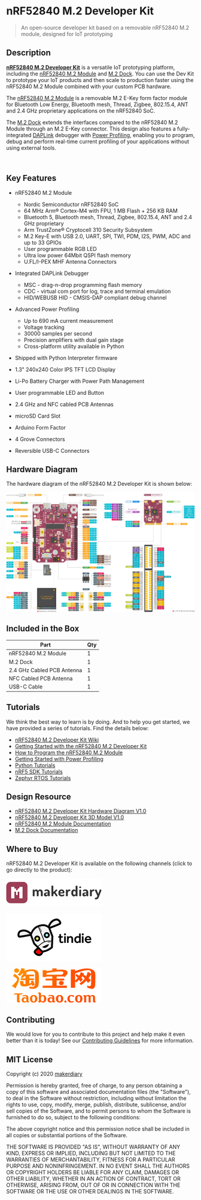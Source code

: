 # nRF52840 M.2 Developer Kit
> An open-source developer kit based on a removable nRF52840 M.2 module, designed for IoT prototyping

## Description

**[nRF52840 M.2 Developer Kit](https://store.makerdiary.com/products/nrf52840-m2-developer-kit)** is a versatile IoT prototyping platform, including the [nRF52840 M.2 Module](https://wiki.makerdiary.com/nrf52840-m2) and [M.2 Dock](https://wiki.makerdiary.com/m2-dock). You can use the Dev Kit to prototype your IoT products and then scale to production faster using the nRF52840 M.2 Module combined with your custom PCB hardware.

The [nRF52840 M.2 Module](https://wiki.makerdiary.com/nrf52840-m2) is a removable M.2 E-Key form factor module for Bluetooth Low Energy, Bluetooth mesh, Thread, Zigbee, 802.15.4, ANT and 2.4 GHz proprietary applications on the nRF52840 SoC.

The [M.2 Dock](https://wiki.makerdiary.com/m2-dock) extends the interfaces compared to the nRF52840 M.2 Module through an M.2 E-Key connector. This design also features a fully-integrated [DAPLink](https://armmbed.github.io/DAPLink/) debugger with [Power Profiling](power-profiling.md), enabling you to program, debug and perform real-time current profiling of your applications without using external tools.

![]()

## Key Features

* nRF52840 M.2 Module
	- Nordic Semiconductor nRF52840 SoC
	- 64 MHz Arm® Cortex-M4 with FPU, 1 MB Flash + 256 KB RAM
	- Bluetooth 5, Bluetooth mesh, Thread, Zigbee, 802.15.4, ANT and 2.4 GHz proprietary
	- Arm TrustZone® Cryptocell 310 Security Subsystem
	- M.2 Key-E with USB 2.0, UART, SPI, TWI, PDM, I2S, PWM, ADC and up to 33 GPIOs
	- User programmable RGB LED
	- Ultra low power 64Mbit QSPI flash memory
	- U.FL/I-PEX MHF Antenna Connectors

* Integrated DAPLink Debugger
	- MSC - drag-n-drop programming flash memory
	- CDC - virtual com port for log, trace and terminal emulation
	- HID/WEBUSB HID - CMSIS-DAP compliant debug channel

* Advanced Power Profiling
	- Up to 690 mA current measurement
	- Voltage tracking
	- 30000 samples per second
	- Precision amplifiers with dual gain stage
	- Cross-platform utility available in Python

* Shipped with Python Interpreter firmware
* 1.3" 240x240 Color IPS TFT LCD Display
* Li-Po Battery Charger with Power Path Management
* User programmable LED and Button
* 2.4 GHz and NFC cabled PCB Antennas
* microSD Card Slot
* Arduino Form Factor
* 4 Grove Connectors
* Reversible USB-C Connectors

## Hardware Diagram

The hardware diagram of the nRF52840 M.2 Developer Kit is shown below:

[![](docs/assets/images/nrf52840-m2-devkit-diagram.webp)](docs/resources/nrf52840_m2_devkit_hw_diagram_v1_0.pdf)


## Included in the Box
|    **Part**                | **Qty** |
| -------------------------- | ------- |
| nRF52840 M.2 Module        | 1       |
| M.2 Dock                   | 1       |
| 2.4 GHz Cabled PCB Antenna | 1       |
| NFC Cabled PCB Antenna     | 1       |
| USB-C Cable                | 1       |

## Tutorials

We think the best way to learn is by doing. And to help you get started, we have provided a series of tutorials. Find the details below:

* [nRF52840 M.2 Developer Kit Wiki](https://wiki.makerdiary.com/nrf52840-m2-devkit)
* [Getting Started with the nRF52840 M.2 Developer Kit](https://wiki.makerdiary.com/nrf52840-m2-devkit/getting-started)
* [How to Program the nRF52840 M.2 Module](https://wiki.makerdiary.com/nrf52840-m2-devkit/programming)
* [Getting Started with Power Profiling](https://wiki.makerdiary.com/nrf52840-m2-devkit/power-profiling)
* [Python Tutorials](https://wiki.makerdiary.com/nrf52840-m2-devkit/python)
* [nRF5 SDK Tutorials](https://wiki.makerdiary.com/nrf52840-m2-devkit/nrf5-sdk)
* [Zephyr RTOS Tutorials](https://wiki.makerdiary.com/nrf52840-m2-devkit/zephyr)

## Design Resource

* [nRF52840 M.2 Developer Kit Hardware Diagram V1.0](docs/resources/nrf52840_m2_devkit_hw_diagram_v1_0.pdf)
* [nRF52840 M.2 Developer Kit 3D Model V1.0](docs/resources/nrf52840_m2_devkit_3d_model_v1_0.step)
* [nRF52840 M.2 Module Documentation](https://wiki.makerdiary.com/nrf52840-m2)
* [M.2 Dock Documentation](https://wiki.makerdiary.com/m2-dock)

## Where to Buy

nRF52840 M.2 Developer Kit is available on the following channels (click to go directly to the product):

[![makerdiary store](docs/assets/images/makerdiary-store-logo.png)](https://store.makerdiary.com/products/nrf52840-m2-developer-kit)

[![Tindie](docs/assets/images/tindie-logo.png)](https://www.tindie.com/products/zelin/nrf52840-m2-developer-kit/)

[![Taobao](docs/assets/images/taobao-logo.png)](https://zaowubang.taobao.com)

## Contributing

We would love for you to contribute to this project and help make it even better than it is today! See our [Contributing Guidelines](https://wiki.makerdiary.com/nrf52840-m2-devkit/CONTRIBUTING) for more information.

## MIT License

Copyright (c) 2020 [makerdiary](https://makerdiary.com)

Permission is hereby granted, free of charge, to any person obtaining a copy
of this software and associated documentation files (the "Software"), to deal
in the Software without restriction, including without limitation the rights
to use, copy, modify, merge, publish, distribute, sublicense, and/or sell
copies of the Software, and to permit persons to whom the Software is
furnished to do so, subject to the following conditions:

The above copyright notice and this permission notice shall be included in all
copies or substantial portions of the Software.

THE SOFTWARE IS PROVIDED "AS IS", WITHOUT WARRANTY OF ANY KIND, EXPRESS OR
IMPLIED, INCLUDING BUT NOT LIMITED TO THE WARRANTIES OF MERCHANTABILITY,
FITNESS FOR A PARTICULAR PURPOSE AND NONINFRINGEMENT. IN NO EVENT SHALL THE
AUTHORS OR COPYRIGHT HOLDERS BE LIABLE FOR ANY CLAIM, DAMAGES OR OTHER
LIABILITY, WHETHER IN AN ACTION OF CONTRACT, TORT OR OTHERWISE, ARISING FROM,
OUT OF OR IN CONNECTION WITH THE SOFTWARE OR THE USE OR OTHER DEALINGS IN THE
SOFTWARE.